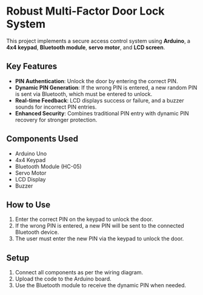 # Robust Multi-Factor Door Lock System

This project implements a secure access control system using **Arduino**, a **4x4 keypad**, **Bluetooth module**, **servo motor**, and **LCD screen**.

## Key Features
- **PIN Authentication**: Unlock the door by entering the correct PIN.
- **Dynamic PIN Generation**: If the wrong PIN is entered, a new random PIN is sent via Bluetooth, which must be entered to unlock.
- **Real-time Feedback**: LCD displays success or failure, and a buzzer sounds for incorrect PIN entries.
- **Enhanced Security**: Combines traditional PIN entry with dynamic PIN recovery for stronger protection.

## Components Used
- Arduino Uno
- 4x4 Keypad
- Bluetooth Module (HC-05)
- Servo Motor
- LCD Display
- Buzzer

## How to Use
1. Enter the correct PIN on the keypad to unlock the door.
2. If the wrong PIN is entered, a new PIN will be sent to the connected Bluetooth device.
3. The user must enter the new PIN via the keypad to unlock the door.

## Setup
1. Connect all components as per the wiring diagram.
2. Upload the code to the Arduino board.
3. Use the Bluetooth module to receive the dynamic PIN when needed.

